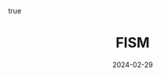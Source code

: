 ---
order: 7
title: FISM
date: 2024-02-29
categories: [Research Interest, Recommender System]
tags: [Paper Review, Data Mining, Recommender System, Collaborative Filtering, Latent Factor Model, User Free Model]
math: true
description: >-
    <ul type="square">
    <li><strong>Title</strong>: <a href="https://doi.org/10.1145/2487575.2487589"><code>FISM: Factored Item Similarity Models for Top-N Recommender Systems</code></a></li>
    <li><strong>Published</strong>: <em>2013</em></li>
    <li><strong>Data Set</strong>:
        <ul>
        <li><code><a href="https://grouplens.org/datasets/movielens/">MovieLens</a></code></li>
        <li><code><a href="https://www.kaggle.com/datasets/netflix-inc/netflix-prize-data">Netflix Prize</a></code></li>
        <li><code><a href="https://webscope.sandbox.yahoo.com/catalog.php?datatype=r">Yahoo! Music</a></code></li>
        </ul>
    </li>
    </ul>
image:
    path: /_post_refer_img/RecommenderSystem/Thumbnail.jpg
---